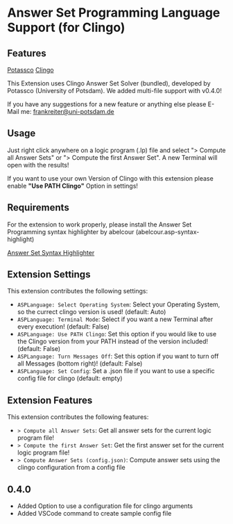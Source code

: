 # Answer Set Programming Language Support (for Clingo)

## Features

[Potassco](https://potassco.org/) [Clingo](https://potassco.org/clingo/)

This Extension uses Clingo Answer Set Solver (bundled), developed by Potassco (University of Potsdam).
We added multi-file support with v0.4.0!

If you have any suggestions for a new feature or anything else please E-Mail me: frankreiter@uni-potsdam.de

## Usage

Just right click anywhere on a logic program (.lp) file and select "> Compute all Answer Sets" or "> Compute the first Answer Set".
A new Terminal will open with the results!

If you want to use your own Version of Clingo with this extension please enable **"Use PATH Clingo"** Option in settings!

## Requirements

For the extension to work properly, please install the Answer Set Programming syntax highlighter by abelcour (abelcour.asp-syntax-highlight)

[Answer Set Syntax Highlighter](https://marketplace.visualstudio.com/items?itemName=abelcour.asp-syntax-highlight)

## Extension Settings

This extension contributes the following settings:

- `ASPLanguage: Select Operating System`: Select your Operating System, so the currect clingo version is used! (default: Auto)
- `ASPLanguage: Terminal Mode`: Select if you want a new Terminal after every execution! (default: False)
- `ASPLanguage: Use PATH Clingo`: Set this option if you would like to use the Clingo version from your PATH instead of the version included! (default: False)
- `ASPLanguage: Turn Messages Off`: Set this option if you want to turn off all Messages (bottom right)! (default: False)
- `ASPLanguage: Set Config`: Set a .json file if you want to use a specific config file for clingo (default: empty)

## Extension Features

This extension contributes the following features:

- `> Compute all Answer Sets`: Get all answer sets for the current logic program file!
- `> Compute the first Answer Set`: Get the first answer set for the current logic program file!
- `> Compute Answer Sets (config.json)`: Compute answer sets using the clingo configuration from a config file

## 0.4.0

- Added Option to use a configuration file for clingo arguments
- Added VSCode command to create sample config file
